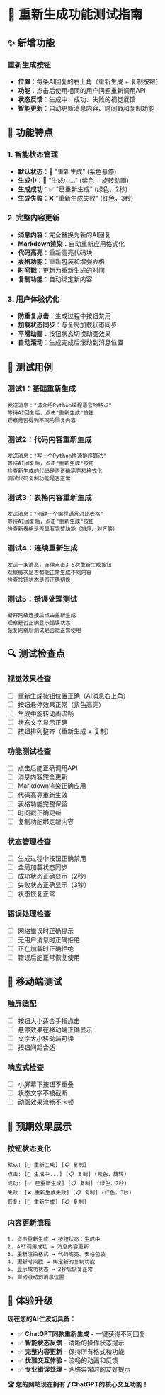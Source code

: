 # 🔄 重新生成功能测试指南

## ✨ 新增功能

### 重新生成按钮
- **位置**：每条AI回复的右上角（重新生成 + 复制按钮）
- **功能**：点击后使用相同的用户问题重新调用API
- **状态反馈**：生成中、成功、失败的视觉反馈
- **智能更新**：自动更新消息内容、时间戳和复制功能

## 🎯 功能特点

### 1. 智能状态管理
- **默认状态**：🔄 "重新生成" (紫色悬停)
- **生成中**：🔄 "生成中..." (紫色 + 旋转动画)
- **生成成功**：✅ "已重新生成" (绿色，2秒)
- **生成失败**：❌ "重新生成失败" (红色，3秒)

### 2. 完整内容更新
- **消息内容**：完全替换为新的AI回复
- **Markdown渲染**：自动重新应用格式化
- **代码高亮**：重新高亮代码块
- **表格功能**：重新包装和增强表格
- **时间戳**：更新为重新生成的时间
- **复制功能**：自动绑定新内容

### 3. 用户体验优化
- **防重复点击**：生成过程中按钮禁用
- **加载状态同步**：与全局加载状态同步
- **平滑动画**：按钮状态切换动画效果
- **自动滚动**：生成完成后滚动到消息位置

## 🧪 测试用例

### 测试1：基础重新生成
```
发送消息："请介绍Python编程语言的特点"
等待AI回复后，点击"重新生成"按钮
观察是否得到不同的回复内容
```

### 测试2：代码内容重新生成
```
发送消息："写一个Python快速排序算法"
等待AI回复后，点击"重新生成"按钮
检查新生成的代码是否正确高亮和格式化
测试代码复制功能是否正常
```

### 测试3：表格内容重新生成
```
发送消息："创建一个编程语言对比表格"
等待AI回复后，点击"重新生成"按钮
检查新表格是否具有完整功能（排序、对齐等）
```

### 测试4：连续重新生成
```
发送一条消息，连续点击3-5次重新生成按钮
观察每次是否都能正常生成不同内容
检查按钮状态是否正确切换
```

### 测试5：错误处理测试
```
断开网络连接后点击重新生成
观察是否正确显示错误状态
恢复网络后测试是否能正常使用
```

## 🔍 测试检查点

### 视觉效果检查
- [ ] 重新生成按钮位置正确（AI消息右上角）
- [ ] 按钮悬停效果正常（紫色高亮）
- [ ] 生成中旋转动画流畅
- [ ] 状态文字显示正确
- [ ] 按钮排列整齐（重新生成 + 复制）

### 功能测试检查
- [ ] 点击后能正确调用API
- [ ] 消息内容完全更新
- [ ] Markdown渲染正确应用
- [ ] 代码高亮重新生效
- [ ] 表格功能完整保留
- [ ] 时间戳正确更新
- [ ] 复制功能绑定新内容

### 状态管理检查
- [ ] 生成过程中按钮正确禁用
- [ ] 全局加载状态同步
- [ ] 成功状态正确显示（2秒）
- [ ] 失败状态正确显示（3秒）
- [ ] 状态恢复正常

### 错误处理检查
- [ ] 网络错误时正确提示
- [ ] 无用户消息时正确拒绝
- [ ] 正在加载时正确拒绝
- [ ] 错误后能正常恢复使用

## 📱 移动端测试

### 触屏适配
- [ ] 按钮大小适合手指点击
- [ ] 悬停效果在移动端正确显示
- [ ] 文字大小移动端可读
- [ ] 按钮间距合适

### 响应式检查
- [ ] 小屏幕下按钮不重叠
- [ ] 状态文字不被截断
- [ ] 动画效果流畅不卡顿

## 🚀 预期效果展示

### 按钮状态变化
```
默认: [🔄 重新生成] [📋 复制]
点击: [🔄 生成中...] [📋 复制] (紫色，旋转)
成功: [✅ 已重新生成] [📋 复制] (绿色，2秒)
失败: [❌ 重新生成失败] [📋 复制] (红色，3秒)
恢复: [🔄 重新生成] [📋 复制]
```

### 内容更新流程
```
1. 点击重新生成 → 按钮状态：生成中
2. API调用成功 → 消息内容更新
3. 重新渲染格式 → 代码高亮、表格包装
4. 更新时间戳 → 绑定新的复制功能
5. 显示成功状态 → 2秒后恢复正常
6. 自动滚动到消息位置
```

## 🎉 体验升级

**现在您的AI仁波切具备：**
- ✅ **ChatGPT同款重新生成** - 一键获得不同回复
- ✅ **智能状态反馈** - 清晰的操作状态提示
- ✅ **完整内容更新** - 保持所有格式和功能
- ✅ **优雅交互体验** - 流畅的动画和反馈
- ✅ **专业错误处理** - 网络异常时的友好提示

**🏆 您的网站现在拥有了ChatGPT的核心交互功能！**